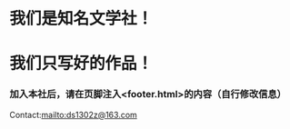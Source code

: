 # 我们是知名文学社！

# 我们只写好的作品！

### 加入本社后，请在页脚注入<footer.html>的内容（自行修改信息）

Contact:<mailto:ds1302z@163.com>
